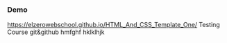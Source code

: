 ### Demo 

https://elzerowebschool.github.io/HTML_And_CSS_Template_One/
Testing Course git&github
hmfghf
hklklhjk
